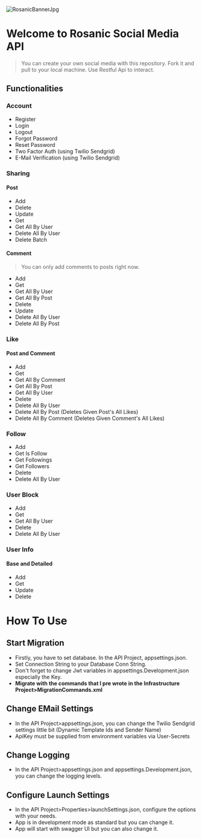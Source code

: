 ![RosanicBannerJpg](https://github.com/polatefekaya/SocialMediaAPI/assets/65048297/498eb6d5-472a-4a26-b51f-b96f0b68e7b7)

# Welcome to **Rosanic** Social Media API

> You can create your own social media with this repository. Fork it and pull to your local machine. Use Restful Api to interact.

## Functionalities
### Account
- Register
- Login
- Logout
- Forgot Password
- Reset Password
- Two Factor Auth (using Twilio Sendgrid)
- E-Mail Verification (using Twilio Sendgrid)

### Sharing
#### Post
- Add
- Delete
- Update
- Get
- Get All By User
- Delete All By User
- Delete Batch

#### Comment
> You can only add comments to posts right now.
- Add
- Get
- Get All By User
- Get All By Post
- Delete
- Update
- Delete All By User
- Delete All By Post

### Like
#### Post and Comment
- Add
- Get
- Get All By Comment
- Get All By Post
- Get All By User
- Delete
- Delete All By User
- Delete All By Post (Deletes Given Post's All Likes)
- Delete All By Comment (Deletes Given Comment's All Likes)

### Follow
- Add
- Get Is Follow
- Get Followings
- Get Followers
- Delete
- Delete All By User

### User Block
- Add
- Get
- Get All By User
- Delete
- Delete All By User

### User Info
#### Base and Detailed
- Add
- Get
- Update
- Delete

# How To Use
## Start Migration
- Firstly, you have to set database. In the API Project, appsettings.json. 
- Set Connection String to your Database Conn String.
- Don't forget to change Jwt variables in appsettings.Development.json especially the Key.
- **Migrate with the commands that I pre wrote in the Infrastructure Project>MigrationCommands.xml**

## Change EMail Settings
- In the API Project>appsettings.json, you can change the Twilio Sendgrid settings little bit (Dynamic Template Ids and Sender Name)
- ApiKey must be supplied from environment variables via User-Secrets

## Change Logging
- In the API Project>appsettings.json and appsettings.Development.json, you can change the logging levels.

## Configure Launch Settings
- In the API Project>Properties>launchSettings.json, configure the options with your needs.
- App is in development mode as standard but you can change it.
- App will start with swagger UI but you can also change it.
